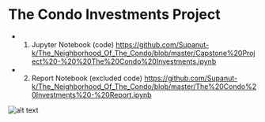 # The Condo Investments Project
- 1) Jupyter Notebook (code)
    https://github.com/Supanut-k/The_Neighborhood_Of_The_Condo/blob/master/Capstone%20Project%20-%20%20The%20Condo%20Investments.ipynb
    
- 2) Report Notebook (excluded code)
    https://github.com/Supanut-k/The_Neighborhood_Of_The_Condo/blob/master/The%20Condo%20Investments%20-%20Report.ipynb
    
![alt text](https://github.com/Supanut-k/The_Neighborhood_Of_The_Condo/blob/master/Maps/Map%20Images/map_clus.png)
